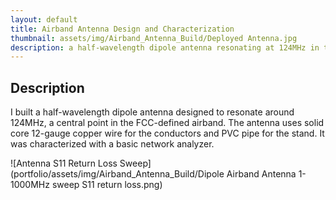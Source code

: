 ```yaml
---
layout: default
title: Airband Antenna Design and Characterization
thumbnail: assets/img/Airband_Antenna_Build/Deployed Antenna.jpg
description: a half-wavelength dipole antenna resonating at 124MHz in the commercial airband frequency range designed, built, and tested
---
```


## Description

I built a half-wavelength dipole antenna designed to resonate around 124MHz, a central point in the FCC-defined airband.
The antenna uses solid core 12-gauge copper wire for the conductors and PVC pipe for the stand. It was characterized with a basic network analyzer.

![Antenna S11 Return Loss Sweep](portfolio/assets/img/Airband_Antenna_Build/Dipole Airband Antenna 1-1000MHz sweep S11 return loss.png)
